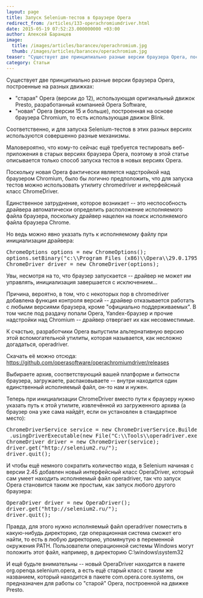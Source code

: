 ```yaml
---
layout: page
title: Запуск Selenium-тестов в браузере Opera
redirect_from: /articles/133-operachromiumdriver.html
date: 2015-05-19 07:52:23.000000000 +03:00
author: Алексей Баранцев
image:
  title: /images/articles/barancev/operachromium.jpg
  thumb: /images/articles/barancev/operachromium.jpg
teaser: "Существует две принципиально разные версии браузера Opera, построенные на разных движках: \"старая\" Opera (версии до 12), использующая оригинальный движок Presto, разработанный компанией Opera Software, \"новая\" Opera (версии 15 и больше), построенная на основе браузера Chromium, то есть использующая движок Blink. Соответственно, и для запуска Selenium-тестов в этих разных версиях используются совершенно разные механизмы. Маловероятно, что кому-то сейчас ещё требуется тестировать веб-приложения в старых версиях браузера Opera, поэтому в этой статье описывается только способ запуска тестов в новых версиях Opera."
category: Статьи
---
```

<p>Существует две принципиально разные версии браузера Opera, построенные на разных движках:</p>
<ul>
<li>"старая" Opera (версии до 12), использующая оригинальный движок Presto, разработанный компанией Opera Software,</li>
<li>"новая" Opera (версии 15 и больше), построенная на основе браузера Chromium, то есть использующая движок Blink.</li>
</ul>
<p>Соответственно, и для запуска Selenium-тестов в этих разных версиях используются совершенно разные механизмы.</p>
<p>Маловероятно, что кому-то сейчас ещё требуется тестировать веб-приложения в старых версиях браузера Opera, поэтому в этой статье описывается только способ запуска тестов в новых версиях Opera.</p><p>Поскольку новая Opera фактически является надстройкой над браузером Chromium, было бы логично предположить, что для запуска тестов можно использовать утилиту chromedriver и интерфейсный класс ChromeDriver.</p>
<p>Единственное затруднение, которое возникает -- это неспособность драйвера автоматически определить расположение исполняемого файла браузера, поскольку драйвер нацелен на поиск исполняемого файла браузера Chrome.</p>
<p>Но ведь можно явно указать путь к исполняемому файлу при инициализации драйвера:</p>
<pre>ChromeOptions options = new ChromeOptions();<br />options.setBinary("c:\\Program Files (x86)\\Opera\\29.0.1795.47\\opera.exe");<br />ChromeDriver driver = new ChromeDriver(options);</pre>
<p>Увы, несмотря на то, что браузер запускается -- драйвер не может им управлять, инициализация завершается с исключением...</p>
<p>Причина, вероятно, в том, что с некоторых пор в chromedriver добавлена функция контроля версий -- драйвер отказывается работать с любыми версиями браузера, кроме "официально поддерживаемых". В том числе под раздачу попали Opera, Yandex-браузер и прочие надстройки над Chromium -- драйвер отвергает их как несовместимые.</p>
<p>К счастью, разработчики Opera выпустили альтернативную версию этой вспомогательной утилиты, которая называется, как несложно догадаться, operadriver.</p>
<p>Скачать её можно отсюда: <a href="https://github.com/operasoftware/operachromiumdriver/releases">https://github.com/operasoftware/operachromiumdriver/releases</a></p>
<p>Выбираете архив, соответствующий вашей платформе и битности браузера, загружаете, распаковываете -- внутри находится один единственный исполняемый файл, он-то нам и нужен.</p>
<p>Теперь при инициализации ChromeDriver вместо пути к браузеру нужно указать путь к этой утилите, извлечённой из загруженного архива (а браузер она уже сама найдёт, если он установлен в стандартное место):</p>
<pre>ChromeDriverService service = new ChromeDriverService.Builder()<br /> .usingDriverExecutable(new File("C:\\Tools\\operadriver.exe")).build();<br />ChromeDriver driver = new ChromeDriver(service);<br />driver.get("http://selenium2.ru/");<br />driver.quit();</pre>
<p>И чтобы ещё немного сократить количество кода, в Selenium начиная с версии 2.45 добавлен новый интерфейсный класс OperaDriver, который сам умеет находить исполняемый файл operadriver, так что запуск Opera становится таким же простым, как запуск любого другого браузера:</p>
<pre>OperaDriver driver = new OperaDriver();<br />driver.get("http://selenium2.ru/");<br />driver.quit();</pre>
<p>Правда, для этого нужно исполняемый файл operadriver поместить в какую-нибудь директорию, где операционная система сможет его найти, то есть в любую директорию, упомянутую в переменной окружения PATH. Пользователи операционной системы Windows могут положить этот файл, например, в директорию C:\windows\system32</p>
<p>И ещё будьте внимательны -- новый OperaDriver находится в пакете org.openqa.selenium.opera, а есть ещё старый класс с таким же названием, который находится в пакете com.opera.core.systems, он предназначен для работы со "старой" Opera, построенной на движке Presto.</p>
